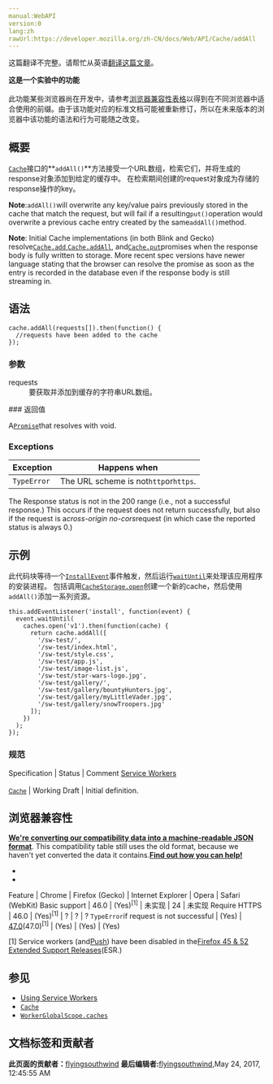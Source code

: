 ```yaml
---
manual:WebAPI
version:0
lang:zh
rawUrl:https://developer.mozilla.org/zh-CN/docs/Web/API/Cache/addAll
---
```




这篇翻译不完整。请帮忙从英语[翻译这篇文章](%23536 "")。






**这是一个实验中的功能**<br></br>此功能某些浏览器尚在开发中，请参考[浏览器兼容性表格](%23537 "")以得到在不同浏览器中适合使用的前缀。由于该功能对应的标准文档可能被重新修订，所以在未来版本的浏览器中该功能的语法和行为可能随之改变。



## 概要<a name="概要"></a>


[`Cache`](%2602 "Cache 接口提供缓存的 Request / Response 对象对的存储机制，例如作为ServiceWorker 生命周期的一部分。 Cache 接口像 workers 一样, 是暴露在 window 作用域下的。尽管它被定义在 service worker 的标准中,  但是它不必一定要配合 service worker 使用.")接口的**`addAll()`**方法接受一个URL数组，检索它们，并将生成的response对象添加到给定的缓存中。 在检索期间创建的request对象成为存储的response操作的key。



**Note**:`addAll()`will overwrite any key/value pairs previously stored in the cache that match the request, but will fail if a resulting`put()`operation would overwrite a previous cache entry created by the same`addAll()`method.




**Note**: Initial Cache implementations (in both Blink and Gecko) resolve[`Cache.add`](%4690 "Cache接口的 add()方法接受一个URL作为参数，请求参数指定的URL，并将返回的response对象添加到给定的cache中。 add() 方法在功能上等同于以下代码:"),[`Cache.addAll`](%4691 "Cache 接口的 addAll() 方法接受一个URL数组，检索它们，并将生成的response对象添加到给定的缓存中。 在检索期间创建的request对象成为存储的response操作的key。"), and[`Cache.put`](%4689 "此页面仍未被本地化, 期待您的翻译!")promises when the response body is fully written to storage. More recent spec versions have newer language stating that the browser can resolve the promise as soon as the entry is recorded in the database even if the response body is still streaming in.



## 语法<a name="语法"></a>

```
cache.addAll(requests[]).then(function() {
  //requests have been added to the cache
});
```

### 参数<a name="参数"></a>
<dl><dt id=''>requests</dt><dd>要获取并添加到缓存的字符串URL数组。</dd></dl>
### 返回值<a name="返回值"></a>


A[`Promise`](%4107 "Promise 对象用于表示一个异步操作的最终状态（完成或失败），以及其返回的值。")that resolves with void.


### Exceptions<a name="Exceptions"></a>
**Exception** | **Happens when** 
 ---  |  ---  | 
`TypeError` | The URL scheme is not`http`or`https`.



The Response status is not in the 200 range (i.e., not a successful response.) This occurs if the request does not return successfully, but also if the request is a<em>cross-origin no-cors</em>request (in which case the reported status is always 0.) 


## 示例<a name="示例"></a>


此代码块等待一个[`InstallEvent`](%2842 "该参数传递到 oninstall 事件处理程序，InstallEvent接口表示一个 ServiceWorker 的 ServiceWorkerGlobalScope 上分派的安装操作。作为 ExtendableEvent 的一个子类，它确保在安装期间不调度诸如 FetchEvent 之类的功能事件。")事件触发，然后运行[`waitUntil`](%4724 "ExtendableEvent.waitUntil() 方法扩展了事件的生命周期。在服务工作线程中，延长事件的寿命从而阻止浏览器在事件中的异步操作完成之前终止服务工作线程。")来处理该应用程序的安装进程。 包括调用[`CacheStorage.open`](%4687 "此页面仍未被本地化, 期待您的翻译!")创建一个新的cache，然后使用`addAll()`添加一系列资源。


```
this.addEventListener('install', function(event) {
  event.waitUntil(
    caches.open('v1').then(function(cache) {
      return cache.addAll([
        '/sw-test/',
        '/sw-test/index.html',
        '/sw-test/style.css',
        '/sw-test/app.js',
        '/sw-test/image-list.js',
        '/sw-test/star-wars-logo.jpg',
        '/sw-test/gallery/',
        '/sw-test/gallery/bountyHunters.jpg',
        '/sw-test/gallery/myLittleVader.jpg',
        '/sw-test/gallery/snowTroopers.jpg'
      ]);
    })
  );
});
```

### 规范<a name="规范"></a>
Specification | Status | Comment 
[Service Workers<br></br><small>Cache</small>](%4700 "") | Working Draft | Initial definition. 


## 浏览器兼容性<a name="浏览器兼容性"></a>


**[We&#39;re converting our compatibility data into a machine-readable JSON format](%3344 "")**. This compatibility table still uses the old format, because we haven&#39;t yet converted the data it contains.**[Find out how you can help!](%3392 "")**


* 
* 
Feature | Chrome | Firefox (Gecko) | Internet Explorer | Opera | Safari (WebKit) 
Basic support | 46.0 | (Yes)<sup>[1]</sup> | 未实现 | 24 | 未实现 
Require HTTPS | 46.0 | (Yes)<sup>[1]</sup> | ? | ? | ? 
`TypeError`if request is not successful | (Yes) | [47.0](%16303 "Released on 2016-06-07.")(47.0)<sup>[1]</sup> | (Yes) | (Yes) | (Yes) 






[1] Service workers (and[Push](%4701 "")) have been disabled in the[Firefox 45 &amp; 52 Extended Support Releases](%4702 "")(ESR.)


## 参见<a name="参见"></a>

* [Using Service Workers](%4703 "")
* [`Cache`](%2602 "Cache 接口提供缓存的 Request / Response 对象对的存储机制，例如作为ServiceWorker 生命周期的一部分。 Cache 接口像 workers 一样, 是暴露在 window 作用域下的。尽管它被定义在 service worker 的标准中,  但是它不必一定要配合 service worker 使用.")
* [`WorkerGlobalScope.caches`](%4718 "此页面仍未被本地化, 期待您的翻译!")



## 文档标签和贡献者
**此页面的贡献者：**[flyingsouthwind](%4711 "")
**最后编辑者:**[flyingsouthwind](%4711 ""),<time>May 24, 2017, 12:45:55 AM</time>



